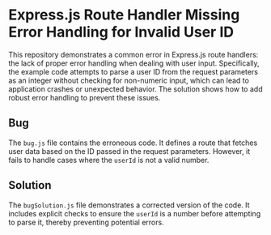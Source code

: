 # Express.js Route Handler Missing Error Handling for Invalid User ID

This repository demonstrates a common error in Express.js route handlers:  the lack of proper error handling when dealing with user input.  Specifically, the example code attempts to parse a user ID from the request parameters as an integer without checking for non-numeric input, which can lead to application crashes or unexpected behavior.  The solution shows how to add robust error handling to prevent these issues.

## Bug

The `bug.js` file contains the erroneous code. It defines a route that fetches user data based on the ID passed in the request parameters.  However, it fails to handle cases where the `userId` is not a valid number.

## Solution

The `bugSolution.js` file demonstrates a corrected version of the code.  It includes explicit checks to ensure the `userId` is a number before attempting to parse it, thereby preventing potential errors.
